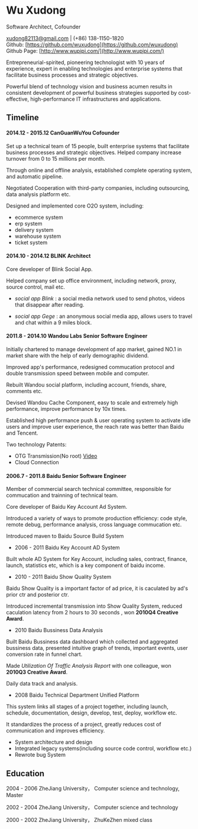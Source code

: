 # Wu Xudong
 Software Architect, Cofounder

 [xudong82113@gmail.com](xudong82113@gmail.com) | (+86) 138-1150-1820   
 Github: [https://github.com/wuxudong](https://github.com/wuxudong)   
 Github Page: [http://www.wupipi.com/](http://www.wupipi.com/)


Entrepreneurial-spirited, pioneering technologist with 10 years of experience, expert in enabling technologies and enterprise systems that facilitate business processes and strategic objectives. 

Powerful blend of technology vision and business acumen results in consistent development of powerful business strategies supported by cost-effective, high-performance IT infrastructures and applications. 

## Timeline

#### 2014.12 - 2015.12 CanGuanWuYou  Cofounder
 
Set up a technical team of 15 people, built enterprise systems that facilitate business processes and strategic objectives. Helped company increase turnover from 0 to 15 millions per month.

Through online and offline analysis, established complete operating system, and automatic pipeline.
 
Negotiated Cooperation with third-party companies, including outsourcing, data analysis platform etc. 
 
Designed and implemented core O2O system, including:

 - ecommerce system
 - erp system
 - delivery system
 - warehouse system
 - ticket system

#### 2014.10 - 2014.12 BLINK Architect
  
Core developer of Blink Social App.
 
Helped company set up office environment, including network, proxy, source control, mail etc.

* _social app Blink_ : a social media network used to send photos, videos that disappear after reading. 
   
* _social app Gege_ : an anonymous social media app, allows users to travel and chat within a 9 miles block.

#### 2011.8 - 2014.10  Wandou Labs Senior Software Engineer

Initially chartered to manage development of app market, gained NO.1 in market share with the help of early demographic dividend.  

Improved app's performance, redesigned commucation protocol and double transmission speed between mobile and computer.

Rebuilt Wandou social platform, including account, friends, share, comments etc.  

Devised Wandou Cache Component, easy to scale and extremely high performance, improve performance by 10x times.

Established high performance push & user operating system to activate idle users and improve user experience, the reach rate was better than Baidu and Tencent.  

	

Two technology Patents: 

 - OTG Transmission(No root) 
   [Video](http://v.youku.com/v_show/id_XNjg3MzAxOTQ4.html?from=y1.7-1.2)
 - Cloud Connection
 
 
#### 2006.7 - 2011.8  Baidu Senior Software Engineer

Member of commercial search technical committee, responsible for commucation and trainning of technical team.
 
Core developer of Baidu Key Account Ad System.
  
Introduced a variety of ways to promote production efficiency: code style, remote debug, performance analysis, cross language commucation etc.  

Introduced maven to Baidu Source Build System 
 
 * 2006 - 2011 Baidu Key Account AD System

 Built whole AD System for Key Account, including sales, contract, finance, launch, statistics etc, which is a key component of baidu income.
 
 * 2010 - 2011 Baidu Show Quality System

 Baidu Show Quality is a important factor of ad price, it is caculated by ad's prior ctr and posterior ctr.
 
 Introduced incremental transmission into Show Quality System, reduced caculation latency from 2 hours to 30 seconds , won **2010Q4 Creative Award**.
 
 * 2010 Baidu Bussiness Data Analysis
 
  Built Baidu Bussiness data dashboard which collected and aggregated bussiness data, presented intuitive graph of trends, important events, user conversion rate in funnel chart.
	 
  Made _Utilization Of Traffic Analysis Report_ with one colleague, won **2010Q3 Creative Award**.
 
  Daily data track and analysis.

 * 2008 Baidu Technical Department Unified Platform

 This system links all stages of a project together, including launch, schedule, documentation, design, develop, test, deploy, workflow etc. 
 
 It standardizes the process of a project, greatly reduces cost of communication and improves efficiency.
 
  * System architecture and design
  * Integrated legacy systems(including source code control, workflow etc.)
  * Rewrote bug System


## Education 

2004 - 2006 ZheJiang University， Computer science and technology, Master

2002 - 2004 ZheJiang University， Computer science and technology

2000 - 2002 ZheJiang University， ZhuKeZhen mixed class

